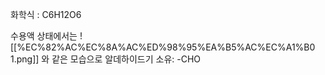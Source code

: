 
화학식 : C6H12O6

수용액 상태에서는
![[%EC%82%AC%EC%8A%AC%ED%98%95%EA%B5%AC%EC%A1%B0 1.png]]
와 같은 모습으로
알데하이드기 소유: -CHO


